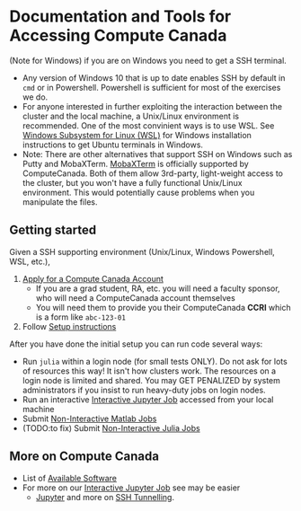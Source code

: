 # Documentation and Tools for Accessing Compute Canada

(Note for Windows) if you are on Windows you need to get a SSH terminal.
- Any version of Windows 10 that is up to date enables SSH by default in `cmd` or in Powershell. Powershell is sufficient for most of the exercises we do.
- For anyone interested in further exploiting the interaction between the cluster and the local machine, a Unix/Linux environment is recommended. One of the most convinient ways is to use WSL. See [Windows Subsystem for Linux (WSL)](WSL.md) for Windows installation instructions to get Ubuntu terminals in Windows.
- Note: There are other alternatives that support SSH on Windows such as Putty and MobaXTerm. [MobaXTerm](https://docs.computecanada.ca/wiki/Connecting_with_MobaXTerm) is officially supported by ComputeCanada. Both of them allow 3rd-party, light-weight access to the cluster, but you won't have a fully functional Unix/Linux environment. This would potentially cause problems when you manipulate the files.

## Getting started

Given a SSH supporting environment (Unix/Linux, Windows Powershell, WSL, etc.),
1. [Apply for a Compute Canada Account](https://www.computecanada.ca/research-portal/account-management/apply-for-an-account/)
   - If you are a grad student, RA, etc. you will need a faculty sponsor, who will need a ComputeCanada account themselves
   - You will need them to provide you their ComputeCanada **CCRI** which is a form like `abc-123-01`
2. Follow [Setup instructions](setup.md)

After you have done the initial setup you can run code several ways:
- Run `julia` within a login node (for small tests ONLY).  Do not ask for lots of resources this way!  It isn't how clusters work. The resources on a login node is limited and shared. You may GET PENALIZED by system administrators if you insist to run heavy-duty jobs on login nodes.
- Run an interactive [Interactive Jupyter Job](jupyter_jobs.md) accessed from your local machine
- Submit [Non-Interactive Matlab Jobs](matlab_jobs.md)
- (TODO:to fix) Submit [Non-Interactive Julia Jobs](julia_jobs.md)

## More on Compute Canada
- List of [Available Software](https://docs.computecanada.ca/wiki/Available_software)
- For more on our [Interactive Jupyter Job](jupyter_jobs.md) see may be easier
    - [Jupyter](https://docs.computecanada.ca/wiki/Jupyter) and more on [SSH Tunnelling](https://docs.computecanada.ca/wiki/SSH_tunnelling).
